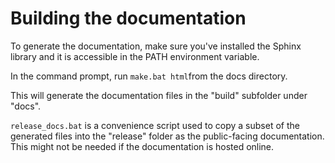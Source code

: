 # Building the documentation

To generate the documentation, make sure you've installed the Sphinx library and it is accessible in the PATH environment variable.

In the command prompt, run `make.bat html`from the docs directory.

This will generate the documentation files in the "build" subfolder under "docs".

`release_docs.bat` is a convenience script used to copy a subset of the generated files into the "release" folder as the public-facing documentation. This might not be needed if the documentation is hosted online.
